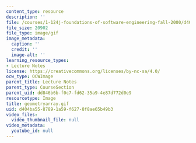 ```yaml
---
content_type: resource
description: ''
file: /courses/1-124j-foundations-of-software-engineering-fall-2000/d404ba5587891a59f6278f8ae65b49b3_geometryarray.gif
file_size: 20902
file_type: image/gif
image_metadata:
  caption: ''
  credit: ''
  image-alt: ''
learning_resource_types:
- Lecture Notes
license: https://creativecommons.org/licenses/by-nc-sa/4.0/
ocw_type: OCWImage
parent_title: Lecture Notes
parent_type: CourseSection
parent_uid: dd846b6b-f0c7-fd62-35a9-4e87d772d0e9
resourcetype: Image
title: geometryarray.gif
uid: d404ba55-8789-1a59-f627-8f8ae65b49b3
video_files:
  video_thumbnail_file: null
video_metadata:
  youtube_id: null
---
```

